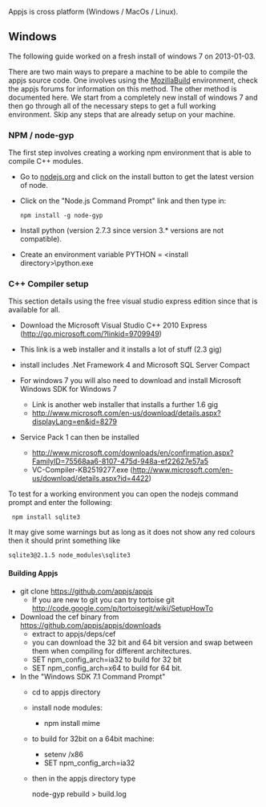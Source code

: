 Appjs is cross platform (Windows / MacOs / Linux). 

## Windows

The following guide worked on a fresh install of windows 7 on 2013-01-03.

There are two main ways to prepare a machine to be able to compile the appjs source code. One involves using the [MozillaBuild](https://wiki.mozilla.org/MozillaBuild) environment, check the appjs forums for information on this method. The other method is documented here. We start from a completely new install of windows 7 and then go through all of the necessary steps to get a full working environment. Skip any steps that are already setup on your machine.

### NPM / node-gyp
The first step involves creating a working npm environment that is able to compile C++ modules.
* Go to [nodejs.org](http://nodejs.org/) and click on the install button to get the latest version of node.
* Click on the "Node.js Command Prompt" link and then type in:

      npm install -g node-gyp 
* Install python (version 2.7.3 since version 3.* versions are not compatible).
* Create an environment variable PYTHON = \<install directory\>\python.exe

### C++ Compiler setup
This section details using the free visual studio express edition since that is available for all. 

* Download the Microsoft Visual Studio C++ 2010 Express (http://go.microsoft.com/?linkid=9709949)
 * This link is a web installer and it installs a lot of stuff (2.3 gig)
 * install includes .Net Framework 4 and Microsoft SQL Server Compact

* For windows 7 you will also need to download and install Microsoft Windows SDK for Windows 7
  * Link is another web installer that installs a further 1.6 gig
  * http://www.microsoft.com/en-us/download/details.aspx?displayLang=en&id=8279

* Service Pack 1 can then be installed
  * http://www.microsoft.com/downloads/en/confirmation.aspx?FamilyID=75568aa6-8107-475d-948a-ef22627e57a5
  * VC-Compiler-KB2519277.exe (http://www.microsoft.com/en-us/download/details.aspx?id=4422)

To test for a working environment you can open the nodejs command prompt and enter the following:

     npm install sqlite3

It may give some warnings but as long as it does not show any red colours then it should print something like
    
	sqlite3@2.1.5 node_modules\sqlite3
	
#### Building Appjs

* git clone https://github.com/appjs/appjs
  * If you are new to git you can try tortoise git http://code.google.com/p/tortoisegit/wiki/SetupHowTo
* Download the cef binary from https://github.com/appjs/appjs/downloads
  * extract to appjs/deps/cef
  * you can download the 32 bit and 64 bit version and swap between them when compiling for different architectures.
  * SET npm_config_arch=ia32 to build for 32 bit
  * SET npm_config_arch=x64 to build for 64 bit.
* In the "Windows SDK 7.1 Command Prompt"
  * cd to appjs directory
  * install node modules:
      * npm install mime
  * to build for 32bit on a 64bit machine:
      * setenv /x86
	  * SET npm_config_arch=ia32
  * then in the appjs directory type
      
	  node-gyp rebuild > build.log
